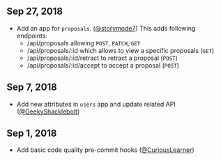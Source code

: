 <style>
    .container h1{font-size: 1.5em; }
    .container h2{font-size: 1.2em; }
    .container hr{margin-top: 5px; }
</style>

## Sep 27, 2018

- Add an app for `proposals`. ([@storymode7])
  This adds following endpoints:
  - /api/proposals allowing `POST`, `PATCH`, `GET`
  - /api/proposals/:id which allows to view a specific proposals (`GET`)
  - /api/proposals/:id/retract to retract a proposal (`POST`)
  - /api/proposals/:id/accept to accept a proposal (`POST`)

## Sep 7, 2018

- Add new attributes in `users` app and update related API ([@GeekyShacklebolt])

## Sep 1, 2018

- Add basic code quality pre-commit hooks ([@CuriousLearner])

[@CuriousLearner]: https://github.com/CuriousLearner
[@GeekyShacklebolt]: https://github.com/GeekyShacklebolt
[@storymode7]: https://github.com/storymode7
